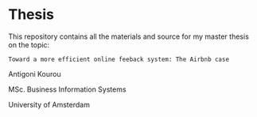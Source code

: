 # Thesis

This repository contains all the materials and source for my master thesis on the topic:

    Toward a more efficient online feeback system: The Airbnb case

Antigoni Kourou

MSc. Business Information Systems

University of Amsterdam
